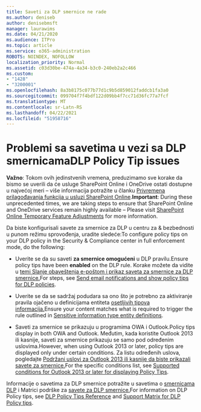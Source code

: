 ```yaml
---
title: Saveti za DLP smernice ne rade
ms.author: deniseb
author: denisebmsft
manager: laurawims
ms.date: 04/21/2020
ms.audience: ITPro
ms.topic: article
ms.service: o365-administration
ROBOTS: NOINDEX, NOFOLLOW
localization_priority: Normal
ms.assetid: c03d30be-474a-4a34-b3c0-240eb2a2c466
ms.custom:
- "1428"
- "3200001"
ms.openlocfilehash: 8a3b8175c077b77d1c9b5d859012faddcb1fa3a0
ms.sourcegitcommit: 099704f7f4bdf122d09bb4f7cc71d36fc77a7fcf
ms.translationtype: MT
ms.contentlocale: sr-Latn-RS
ms.lasthandoff: 04/22/2021
ms.locfileid: "51958716"
---
```

# <a name="dlp-policy-tip-issues"></a><span data-ttu-id="3a0ad-102">Problemi sa savetima u vezi sa DLP smernicama</span><span class="sxs-lookup"><span data-stu-id="3a0ad-102">DLP Policy Tip issues</span></span>

<span data-ttu-id="3a0ad-103">**Važno**: Tokom ovih jedinstvenih vremena, preduzimamo sve korake da bismo se uverili da će usluge SharePoint Online i OneDrive ostati dostupne u najvećoj meri – više informacija potražite u članku [Privremena prilagođavanja funkcija u usluzi SharePoint Online](https://aka.ms/ODSPAdjustments).</span><span class="sxs-lookup"><span data-stu-id="3a0ad-103">**Important**: During these unprecedented times, we are taking steps to ensure that SharePoint Online and OneDrive services remain highly available – Please visit [SharePoint Online Temporary Feature Adjustments](https://aka.ms/ODSPAdjustments) for more information.</span></span>

<span data-ttu-id="3a0ad-104">Da biste konfigurisali savete za smernice za DLP u centru za & bezbednosti u punom režimu sprovođenja, uradite sledeće:</span><span class="sxs-lookup"><span data-stu-id="3a0ad-104">To configure policy tips on your DLP policy in the Security & Compliance center in full enforcement mode, do the following:</span></span>

- <span data-ttu-id="3a0ad-105">Uverite se da su saveti **za smernice omogućeni** u DLP pravilu.</span><span class="sxs-lookup"><span data-stu-id="3a0ad-105">Ensure policy tips have been **enabled** on the DLP rule.</span></span> <span data-ttu-id="3a0ad-106">Korake možete da vidite u [temi Slanje obaveštenja e-poštom i prikaz saveta za smernice za DLP smernice.](https://docs.microsoft.com/microsoft-365/compliance/use-notifications-and-policy-tips)</span><span class="sxs-lookup"><span data-stu-id="3a0ad-106">For steps, see [Send email notifications and show policy tips for DLP policies](https://docs.microsoft.com/microsoft-365/compliance/use-notifications-and-policy-tips).</span></span>

- <span data-ttu-id="3a0ad-107">Uverite se da se sadržaj podudara sa ono što je potrebno za aktiviranje pravila ojačeno u definicijama entiteta [osetljivih tipova informacija.](https://docs.microsoft.com/microsoft-365/compliance/sensitive-information-type-entity-definitions)</span><span class="sxs-lookup"><span data-stu-id="3a0ad-107">Ensure your content matches what is required to trigger the rule outlined in [Sensitive information type entity definitions](https://docs.microsoft.com/microsoft-365/compliance/sensitive-information-type-entity-definitions).</span></span>

- <span data-ttu-id="3a0ad-108">Saveti za smernice se prikazuju u programima OWA i Outlook.</span><span class="sxs-lookup"><span data-stu-id="3a0ad-108">Policy tips display in both OWA and Outlook.</span></span> <span data-ttu-id="3a0ad-109">Međutim, kada koristite Outlook 2013 ili kasnije, saveti za smernice prikazuju se samo pod određenim uslovima.</span><span class="sxs-lookup"><span data-stu-id="3a0ad-109">However, when using Outlook 2013 or later, policy tips are displayed only under certain conditions.</span></span> <span data-ttu-id="3a0ad-110">Za listu određenih uslova, pogledajte [Podržani uslovi za Outlook 2013 ili kasnije da biste prikazali savete za smernice.](https://docs.microsoft.com/microsoft-365/compliance/use-notifications-and-policy-tips)</span><span class="sxs-lookup"><span data-stu-id="3a0ad-110">For the specific conditions list, see [Supported conditions for Outlook 2013 or later for displaying Policy Tips](https://docs.microsoft.com/microsoft-365/compliance/use-notifications-and-policy-tips).</span></span>

<span data-ttu-id="3a0ad-111">Informacije o savetima za DLP smernice potražite u savetima o [smernicama DLP](https://docs.microsoft.com/microsoft-365/compliance/dlp-policy-tips-reference?view=o365-worldwide#support-matrix-for-dlp-policy-tips-across-microsoft-apps) i Matrici podrške za [savete za DLP smernice.](https://docs.microsoft.com/microsoft-365/compliance/dlp-policy-tips-reference?view=o365-worldwide#support-matrix-for-dlp-policy-tips-across-microsoft-apps)</span><span class="sxs-lookup"><span data-stu-id="3a0ad-111">For information on DLP Policy tips, see [DLP Policy Tips Reference](https://docs.microsoft.com/microsoft-365/compliance/dlp-policy-tips-reference?view=o365-worldwide#support-matrix-for-dlp-policy-tips-across-microsoft-apps) and [Support Matrix for DLP Policy tips](https://docs.microsoft.com/microsoft-365/compliance/dlp-policy-tips-reference?view=o365-worldwide#support-matrix-for-dlp-policy-tips-across-microsoft-apps).</span></span>